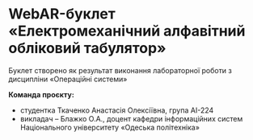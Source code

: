 # WebAR-буклет «Електромеханічний алфавітний обліковий табулятор»
Буклет створено як результат виконання лабораторної роботи з дисципліни «Операційні системи»

**Команда проєкту:** 
- студентка Ткаченко Анастасія Олексіївна, група АІ-224
- викладач – Блажко О.А., доцент кафедри інформаційних систем Національного університету «Одеська політехніка» 
